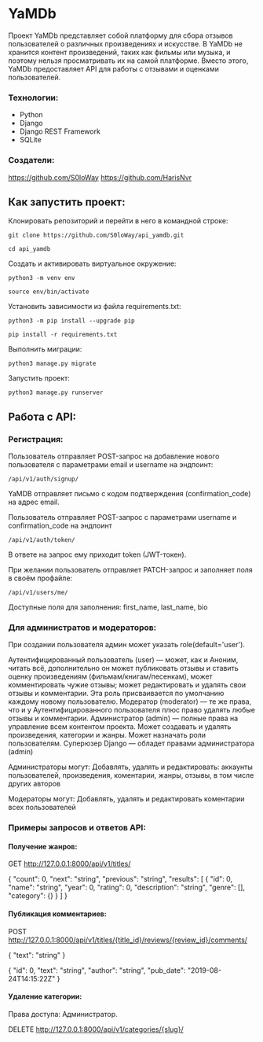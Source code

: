 # YaMDb

Проект YaMDb представляет собой платформу для сбора отзывов пользователей о различных произведениях и искусстве. В YaMDb не хранится контент произведений, таких как фильмы или музыка, и поэтому нельзя просматривать их на самой платформе. Вместо этого, YaMDb предоставляет API для работы с отзывами и оценками пользователей.

### Технологии: 
 
- Python
- Django
- Django REST Framework 
- SQLite

### Создатели:

https://github.com/S0loWay
https://github.com/HarisNvr

## Как запустить проект:

Клонировать репозиторий и перейти в него в командной строке:

```
git clone https://github.com/S0loWay/api_yamdb.git
```

```
cd api_yamdb
```

Cоздать и активировать виртуальное окружение:

```
python3 -m venv env
```

```
source env/bin/activate
```

Установить зависимости из файла requirements.txt:

```
python3 -m pip install --upgrade pip
```

```
pip install -r requirements.txt
```

Выполнить миграции:

```
python3 manage.py migrate
```

Запустить проект:

```
python3 manage.py runserver
```

## Работа с API:

### Регистрация:

Пользователь отправляет POST-запрос на добавление нового пользователя с параметрами email и username на эндпоинт:

```
/api/v1/auth/signup/
```

YaMDB отправляет письмо с кодом подтверждения (confirmation_code) на адрес email.

Пользователь отправляет POST-запрос с параметрами username и confirmation_code на эндпоинт

```
/api/v1/auth/token/
```

В ответе на запрос ему приходит token (JWT-токен).


При желании пользователь отправляет PATCH-запрос и заполняет поля в своём профайле:

```
/api/v1/users/me/
```

Доступные поля для заполнения: first_name, last_name, bio

### Для администратов и модераторов:

При создании пользователя админ может указать role(default='user').

Аутентифицированный пользователь (user) — может, как и Аноним, читать всё, дополнительно он может публиковать отзывы и ставить оценку произведениям (фильмам/книгам/песенкам), может комментировать чужие отзывы; может редактировать и удалять свои отзывы и комментарии. Эта роль присваивается по умолчанию каждому новому пользователю.
Модератор (moderator) — те же права, что и у Аутентифицированного пользователя плюс право удалять любые отзывы и комментарии.
Администратор (admin) — полные права на управление всем контентом проекта. Может создавать и удалять произведения, категории и жанры. Может назначать роли пользователям.
Суперюзер Django — обладет правами администратора (admin)

Администраторы могут:
Добавлять, удалять и редактировать: аккаунты пользователей, произведения, коментарии, жанры, отзывы, в том числе других авторов

Модераторы могут:
Добавлять, удалять и редактировать коментарии всех пользователей

### Примеры запросов и ответов API:

#### Получение жанров:

GET http://127.0.0.1:8000/api/v1/titles/

{
"count": 0,
"next": "string",
"previous": "string",
"results": [
  {
    "id": 0,
    "name": "string",
    "year": 0,
    "rating": 0,
    "description": "string",
    "genre": [],
    "category": {}
  }
  ]
}


#### Публикация комментариев:

POST http://127.0.0.1:8000/api/v1/titles/{title_id}/reviews/{review_id}/comments/

{
"text": "string"
}

{
"id": 0,
"text": "string",
"author": "string",
"pub_date": "2019-08-24T14:15:22Z"
}

#### Удаление категории:

Права доступа: Администратор.

DELETE http://127.0.0.1:8000/api/v1/categories/{slug}/
